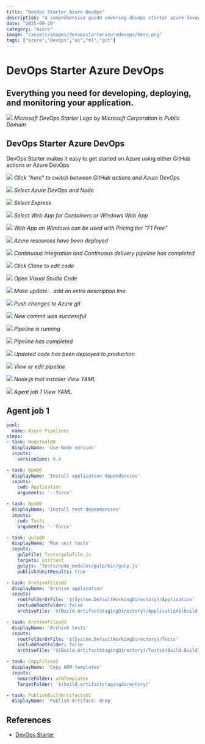 ```yaml
---
title: "DevOps Starter Azure DevOps"
description: "A comprehensive guide covering devops starter azure devops"
date: "2025-09-20"
category: "Azure"
image: "/assets/images/devopsstarterazuredevops/hero.png"
tags: ["azure","devops","ai","ml","git"]
---
```


# DevOps Starter Azure DevOps

## Everything you need for developing, deploying, and monitoring your application.

![](/assets/images/devopsstarterazuredevops/svgexport-22.svg)
*Microsoft DevOps Starter Logo by Microsoft Corporation is Public Domain*


## DevOps Starter Azure DevOps

DevOps Starter makes it easy to get started on Azure using either GitHub actions or Azure DevOps

![](/assets/images/devopsstarterazuredevops/screen-shot-2021-04-26-at-5.13.17-pm-810x140.png)
*Click "here" to switch between GitHub actions and Azure DevOps*

![](/assets/images/devopsstarterazuredevops/screen-shot-2021-04-26-at-5.14.02-pm-1836x1035.png)
*Select Azure DevOps and Node*

![](/assets/images/devopsstarterazuredevops/screen-shot-2021-04-26-at-5.14.37-pm-1836x1035.png)
*Select Express*

![](/assets/images/devopsstarterazuredevops/screen-shot-2021-04-26-at-5.14.54-pm-1836x1033.png)
*Select Web App for Containers or Windows Web App*

![](/assets/images/devopsstarterazuredevops/screen-shot-2021-04-26-at-5.16.07-pm-1836x1030.png)
*Web App on Windows can be used with Pricing tier "F1 Free"*

![](/assets/images/devopsstarterazuredevops/screen-shot-2021-04-26-at-5.27.04-pm-1836x1032.png)
*Azure resources have been deployed*

![](/assets/images/devopsstarterazuredevops/screen-shot-2021-04-26-at-5.27.50-pm-1836x988.png)
*Continuous integration and Continuous delivery pipeline has completed*

![](/assets/images/devopsstarterazuredevops/screen-shot-2021-04-26-at-5.29.05-pm-1836x993.png)
*Click Clone to edit code*

![](/assets/images/devopsstarterazuredevops/screen-shot-2021-04-26-at-5.31.23-pm-1200x386.png)
*Open Visual Studio Code*

![](/assets/images/devopsstarterazuredevops/screen-shot-2021-04-26-at-5.41.06-pm-1836x1081.png)
*Make update... add an extra description line.*

![](/assets/images/devopsstarterazuredevops/screen-shot-2021-04-26-at-5.42.19-pm-1836x1084.png)
*Push changes to Azure git*

![](/assets/images/devopsstarterazuredevops/screen-shot-2021-04-26-at-5.42.44-pm-1836x989.png)
*New commit was successful*

![](/assets/images/devopsstarterazuredevops/screen-shot-2021-04-26-at-5.45.48-pm-1836x985.png)
*Pipeline is running*

![](/assets/images/devopsstarterazuredevops/screen-shot-2021-04-26-at-5.48.20-pm-1836x989.png)
*Pipeline has completed*

![](/assets/images/devopsstarterazuredevops/screen-shot-2021-04-26-at-5.49.29-pm-1836x986.png)
*Updated code has been deployed to production*

![](/assets/images/devopsstarterazuredevops/screen-shot-2021-04-26-at-5.58.49-pm-1836x1419.png)
*View or edit pipeline*

![](/assets/images/devopsstarterazuredevops/screen-shot-2021-04-26-at-6.23.50-pm-1836x1002.png)
*Node.js tool installer View YAML*

![](/assets/images/devopsstarterazuredevops/screen-shot-2021-04-26-at-6.28.57-pm-1836x1007.png)
*Agent job 1 View YAML*


## Agent job 1

```yaml
pool:
  name: Azure Pipelines
steps:
- task: NodeTool@0
  displayName: 'Use Node version'
  inputs:
    versionSpec: 8.4

- task: Npm@0
  displayName: 'Install application dependencies'
  inputs:
    cwd: Application
    arguments: '--force'

- task: Npm@0
  displayName: 'Install test dependencies'
  inputs:
    cwd: Tests
    arguments: '--force'

- task: gulp@0
  displayName: 'Run unit tests'
  inputs:
    gulpFile: Tests/gulpfile.js
    targets: unittest
    gulpjs: 'Tests/node_modules/gulp/bin/gulp.js'
    publishJUnitResults: true

- task: ArchiveFiles@2
  displayName: 'Archive application'
  inputs:
    rootFolderOrFile: '$(System.DefaultWorkingDirectory)/Application'
    includeRootFolder: false
    archiveFile: '$(Build.ArtifactStagingDirectory)/Application$(Build.BuildId).zip'

- task: ArchiveFiles@2
  displayName: 'Archive tests'
  inputs:
    rootFolderOrFile: '$(System.DefaultWorkingDirectory)/Tests'
    includeRootFolder: false
    archiveFile: '$(Build.ArtifactStagingDirectory)/Tests$(Build.BuildId).zip'

- task: CopyFiles@2
  displayName: 'Copy ARM templates'
  inputs:
    SourceFolder: armTemplates
    TargetFolder: '$(build.artifactstagingdirectory)'

- task: PublishBuildArtifacts@1
  displayName: 'Publish Artifact: drop'
```
## References

- [DevOps Starter](https://docs.microsoft.com/en-us/azure/devops-project/overview)

